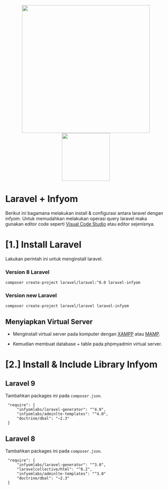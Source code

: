 <p align="center"><a href="https://laravel.com/docs/9.x" target="_blank"><img src="https://raw.githubusercontent.com/laravel/art/master/logo-lockup/5%20SVG/2%20CMYK/1%20Full%20Color/laravel-logolockup-cmyk-red.svg" width="400"></a><a href="https://infyom.com/open-source/laravelgenerator/docs/introduction" target="_blank"><img src="https://assets.infyom.com/open-source/infyom-logo.png" width="150"></a></p>

# Laravel + Infyom

Berikut ini bagamana melakukan install & configurasi antara laravel dengan infyom. Untuk memudahkan melakukan operasi query laravel maka gunakan editor code seperti [Visual Code Studio](https://code.visualstudio.com/) atau editor sejenisnya.

# [1.] Install Laravel

Lakukan perintah ini untuk menginstall laravel.

### Version 8 Laravel
```
composer create-project laravel/laravel:^8.0 laravel-infyom
```
### Version new Laravel
```
composer create-project laravel/laravel laravel-infyom
```
## Menyiapkan Virtual Server

- Menginstall virtual server pada komputer dengan [XAMPP](https://www.apachefriends.org/download.html) atau [MAMP](https://www.mamp.info/en/downloads/).

- Kemudian membuat database + table pada phpmyadmin virtual server.

# [2.] Install & Include Library Infyom

## Laravel 9
Tambahkan packages ini pada ``composer.json``.

```
 "require": {
     "infyomlabs/laravel-generator": "^4.0",
     "infyomlabs/adminlte-templates": "^4.0",
     "doctrine/dbal": "~2.3"
 } 
 ```
 ## Laravel 8
 Tambahkan packages ini pada ``composer.json``.

```
 "require": {
     "infyomlabs/laravel-generator": "^3.0",
     "laravelcollective/html": "^6.2",
     "infyomlabs/adminlte-templates": "^3.0"
     "doctrine/dbal": "~2.3"
 } 
 ```
 
 
 
